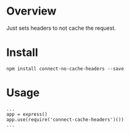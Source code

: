 # Overview

Just sets headers to not cache the request.

# Install

``npm install connect-no-cache-headers --save``

# Usage

```
...
app = express()
app.use(require('connect-cache-headers')())
...
```
